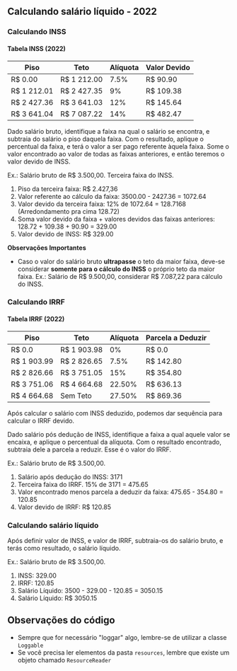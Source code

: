 ## Calculando salário líquido - 2022

### Calculando INSS

#### Tabela INSS (2022)

| Piso        | Teto        | Alíquota | Valor Devido |
|-------------|-------------|----------|--------------|
| R$ 0.00     | R$ 1 212.00 | 7.5%     | R$ 90.90     |
| R$ 1 212.01 | R$ 2 427.35 | 9%       | R$ 109.38    |
| R$ 2 427.36 | R$ 3 641.03 | 12%      | R$ 145.64    |
| R$ 3 641.04 | R$ 7 087.22 | 14%      | R$ 482.47    |

Dado salário bruto, identifique a faixa na qual o salário se encontra, e subtraia do salário o piso daquela faixa.
Com o resultado, aplique o percentual da faixa, e terá o valor a ser pago referente àquela faixa.
Some o valor encontrado ao valor de todas as faixas anteriores, e então teremos o valor devido de INSS.

Ex.: Salário bruto de R$ 3.500,00. Terceira faixa do INSS.

1. Piso da terceira faixa: R$ 2.427,36
2. Valor referente ao cálculo da faixa: 3500.00 - 2427.36 = 1072.64
3. Valor devido da terceira faixa: 12% de 1072.64 = 128.7168 (Arredondamento pra cima 128.72)
4. Soma valor devido da faixa + valores devidos das faixas anteriores: 128.72 + 109.38 + 90.90 = 329.00
5. Valor devido de INSS: R$ 329.00

**Observações Importantes**
- Caso o valor do salário bruto **ultrapasse** o teto da maior faixa, deve-se considerar **somente para o cálculo do INSS** o próprio teto da maior faixa.
  Ex.: Salário de R$ 9.500,00, considerar R$ 7.087,22 para cálculo do INSS.

### Calculando IRRF

#### Tabela IRRF (2022)

| Piso        | Teto        | Alíquota | Parcela a Deduzir |
|-------------|-------------|----------|-------------------|
| R$ 0.0      | R$ 1 903.98 | 0%       | R$ 0.0            |
| R$ 1 903.99 | R$ 2 826.65 | 7.5%     | R$ 142.80         |
| R$ 2 826.66 | R$ 3 751.05 | 15%      | R$ 354.80         |
| R$ 3 751.06 | R$ 4 664.68 | 22.50%   | R$ 636.13         |
| R$ 4 664.68 | Sem Teto    | 27.50%   | R$ 869.36         |

Após calcular o salário com INSS deduzido, podemos dar sequência para calcular o IRRF devido.

Dado salário pós dedução de INSS, identifique a faixa a qual aquele valor se encaixa, e aplique o percentual da alíquota.
Com o resultado encontrado, subtraia dele a parcela a reduzir. Esse é o valor do IRRF.

Ex.: Salário bruto de R$ 3.500,00.

1. Salário após dedução do INSS: 3171
2. Terceira faixa do IRRF. 15% de 3171 = 475.65
3. Valor encontrado menos parcela a deduzir da faixa: 475.65 - 354.80 = 120.85
4. Valor devido de IRRF: R$ 120.85

### Calculando salário líquido

Após definir valor de INSS, e valor de IRRF, subtraia-os do salário bruto, e terás como resultado, o salário líquido.

Ex.: Salário bruto de R$ 3.500,00.

1. INSS: 329.00
2. IRRF: 120.85
3. Salário Líquido: 3500 - 329.00 - 120.85 = 3050.15
4. Salário Líquido: R$ 3050.15

## Observações do código

- Sempre que for necessário "loggar" algo, lembre-se de utilizar a classe `Loggable`
- Se você precisa ler elementos da pasta `resources`, lembre que existe um objeto chamado `ResourceReader`